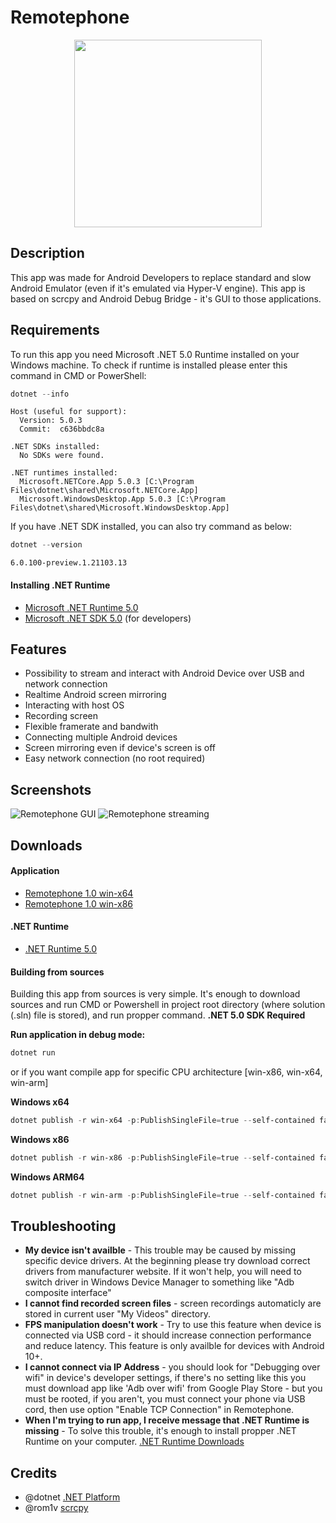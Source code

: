 # Remotephone
<p align="center">
  <img width="300" height="300" src="https://i.imgur.com/fxtGyIq.png">
</p>

## Description
This app was made for Android Developers to replace standard and slow Android Emulator (even if it's emulated via
Hyper-V engine). This app is based on scrcpy and Android Debug Bridge - it's GUI to those applications.

## Requirements
To run this app you need Microsoft .NET 5.0 Runtime installed on your Windows machine. To check if runtime is installed please enter this command in CMD or PowerShell:
```powershell
dotnet --info
```
```text
Host (useful for support):
  Version: 5.0.3
  Commit:  c636bbdc8a

.NET SDKs installed:
  No SDKs were found.

.NET runtimes installed:
  Microsoft.NETCore.App 5.0.3 [C:\Program Files\dotnet\shared\Microsoft.NETCore.App]
  Microsoft.WindowsDesktop.App 5.0.3 [C:\Program Files\dotnet\shared\Microsoft.WindowsDesktop.App]
```

If you have .NET SDK installed, you can also try command as below:
```powershell
dotnet --version
```
```text
6.0.100-preview.1.21103.13
```
#### Installing .NET Runtime
* [Microsoft .NET Runtime 5.0](https://dotnet.microsoft.com/download/dotnet/5.0/runtime/?utm_source=getdotnetcore&utm_medium=referral)
* [Microsoft .NET SDK 5.0](https://dotnet.microsoft.com/download) (for developers)

## Features
* Possibility to stream and interact with Android Device over USB and network connection
* Realtime Android screen mirroring
* Interacting with host OS
* Recording screen
* Flexible framerate and bandwith
* Connecting multiple Android devices
* Screen mirroring even if device's screen is off
* Easy network connection (no root required)

## Screenshots
![Remotephone GUI](https://i.imgur.com/7337J0z.jpg)
![Remotephone streaming](https://i.imgur.com/bnCzNPO.jpg)

## Downloads

#### Application
* [Remotephone 1.0 win-x64](https://repo.it.dynamicevent.pl/Remotephone/1.0/x64/Remotephone.exe)
* [Remotephone 1.0 win-x86](https://repo.it.dynamicevent.pl/Remotephone/1.0/x86/Remotephone.exe)

#### .NET Runtime
* [.NET Runtime 5.0](https://dotnet.microsoft.com/download/dotnet/5.0/runtime/?utm_source=getdotnetcore&utm_medium=referral)

#### Building from sources
Building this app from sources is very simple. It's enough to download sources and run CMD or Powershell in project root directory (where solution (.sln) file is stored),
and run propper command. **.NET 5.0 SDK Required**

**Run application in debug mode:**
```powershell
dotnet run
```

or if you want compile app for specific CPU architecture [win-x86, win-x64, win-arm]

**Windows x64**
```powershell
dotnet publish -r win-x64 -p:PublishSingleFile=true --self-contained false
```

**Windows x86**
```powershell
dotnet publish -r win-x86 -p:PublishSingleFile=true --self-contained false
```

**Windows ARM64**
```powershell
dotnet publish -r win-arm -p:PublishSingleFile=true --self-contained false
```

## Troubleshooting
* **My device isn't availble** - This trouble may be caused by missing specific device drivers. At the beginning
please try download correct drivers from manufacturer website. If it won't help, you will need to switch driver
in Windows Device Manager to something like "Adb composite interface"
* **I cannot find recorded screen files** - screen recordings automaticly are stored in current user "My Videos" directory.
* **FPS manipulation doesn't work** - Try to use this feature when device is connected via USB cord - it should increase
connection performance and reduce latency. This feature is only availble for devices with Android 10+.
* **I cannot connect via IP Address** - you should look for "Debugging over wifi" in device's developer settings, if there's no setting like this
you must download app like 'Adb over wifi' from Google Play Store - but you must be rooted, if you aren't, you must connect your phone via USB cord, then
use option "Enable TCP Connection" in Remotephone.
* **When I'm trying to run app, I receive message that .NET Runtime is missing** - To solve this trouble, it's enough to install propper .NET Runtime on your computer. [.NET Runtime Downloads](https://dotnet.microsoft.com/download/dotnet/5.0/runtime/?utm_source=getdotnetcore&utm_medium=referral)

## Credits
* @dotnet [.NET Platform](https://github.com/dotnet)
* @rom1v [scrcpy](https://github.com/Genymobile/scrcpy)